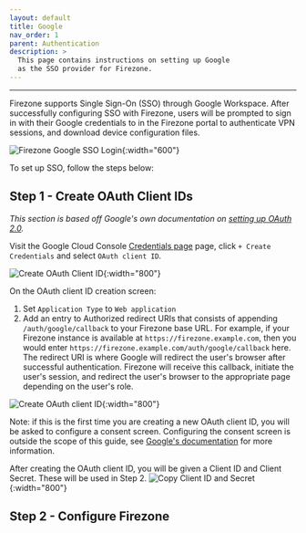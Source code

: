 ```yaml
---
layout: default
title: Google
nav_order: 1
parent: Authentication
description: >
  This page contains instructions on setting up Google
  as the SSO provider for Firezone.
---
```

---

Firezone supports Single Sign-On (SSO) through Google Workspace.
After successfully configuring SSO with Firezone, users will be prompted to sign
in with their Google credentials to in the Firezone portal to authenticate VPN
sessions, and download device configuration files.

![Firezone Google SSO Login](){:width="600"}

To set up SSO, follow the steps below:

## Step 1 - Create OAuth Client IDs

_This section is based off Google's own documentation on
[setting up OAuth 2.0](https://support.google.com/cloud/answer/6158849)._

Visit the Google Cloud Console
[Credentials page](https://console.cloud.google.com/apis/credentials)
page, click `+ Create Credentials` and select `OAuth client ID`.

![Create OAuth Client ID](https://user-images.githubusercontent.com/52545545/155904211-c36095b9-4bbd-44c1-95f8-bb165e314af3.png){:width="800"}

On the OAuth client ID creation screen:

1. Set `Application Type` to `Web application`
1. Add an entry to Authorized redirect URIs that consists of appending
`/auth/google/callback` to your Firezone base URL. For example, if your Firezone
instance is available at `https://firezone.example.com`, then you would enter
`https://firezone.example.com/auth/google/callback` here. The redirect URI is
where Google will redirect the user's browser after successful authentication.
Firezone will receive this callback, initiate the user's session, and redirect
the user's browser to the appropriate page depending on the user's role.

![Create OAuth client ID](https://user-images.githubusercontent.com/52545545/155904581-9a82fc9f-26ce-4fdf-8143-060cbad0a207.png){:width="800"}

Note: if this is the first time you are creating a new OAuth client ID, you will
be asked to configure a consent screen. Configuring the consent screen is outside
the scope of this guide, see
[Google's documentation](https://support.google.com/cloud/answer/10311615)
for more information.

After creating the OAuth client ID, you will be given a Client ID and Client Secret.
These will be used in Step 2.
![Copy Client ID and Secret](https://user-images.githubusercontent.com/52545545/155906344-aa3673e1-903a-482f-86fb-75f12fd17f4f.png){:width="800"}

## Step 2 - Configure Firezone
